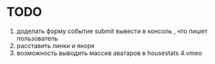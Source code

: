 # TODO

1. доделать форму событие submit вывести в консоль , что пишет пользователь
2. расставить линки и якоря
3. возможность выводить массив аватаров в housestats
4.vmeo